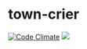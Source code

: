 # town-crier
[![Code Climate](https://codeclimate.com/github/OperationCode/town-crier/badges/gpa.svg)](https://codeclimate.com/github/OperationCode/town-crier)
<a href="https://codeclimate.com/github/OperationCode/town-crier/coverage"><img src="https://codeclimate.com/github/OperationCode/town-crier/badges/coverage.svg" /></a>
